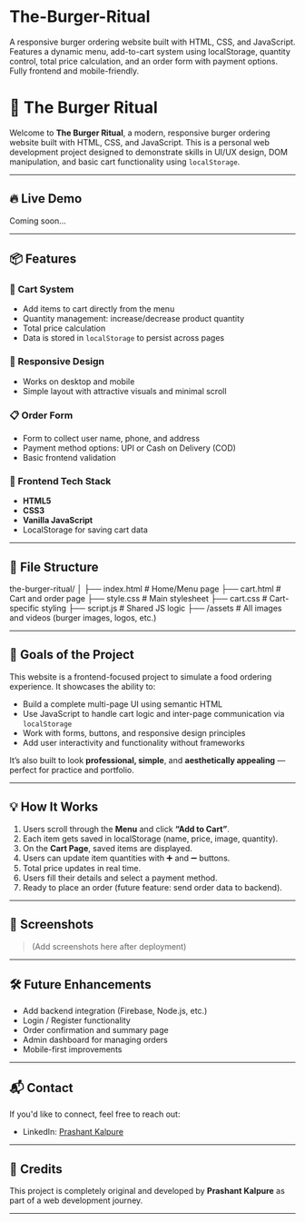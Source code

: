 # The-Burger-Ritual
A responsive burger ordering website built with HTML, CSS, and JavaScript. Features a dynamic menu, add-to-cart system using localStorage, quantity control, total price calculation, and an order form with payment options. Fully frontend and mobile-friendly.
# 🍔 The Burger Ritual

Welcome to **The Burger Ritual**, a modern, responsive burger ordering website built with HTML, CSS, and JavaScript. This is a personal web development project designed to demonstrate skills in UI/UX design, DOM manipulation, and basic cart functionality using `localStorage`.

---

## 🔥 Live Demo

Coming soon...

---

## 📦 Features

### 🛒 Cart System
- Add items to cart directly from the menu
- Quantity management: increase/decrease product quantity
- Total price calculation
- Data is stored in `localStorage` to persist across pages

### 📱 Responsive Design
- Works on desktop and mobile
- Simple layout with attractive visuals and minimal scroll

### 📋 Order Form
- Form to collect user name, phone, and address
- Payment method options: UPI or Cash on Delivery (COD)
- Basic frontend validation

### 🎨 Frontend Tech Stack
- **HTML5**
- **CSS3**
- **Vanilla JavaScript**
- LocalStorage for saving cart data

---

## 📂 File Structure

the-burger-ritual/
│
├── index.html # Home/Menu page
├── cart.html # Cart and order page
├── style.css # Main stylesheet
├── cart.css # Cart-specific styling
├── script.js # Shared JS logic
├── /assets # All images and videos (burger images, logos, etc.)


---

## 🎯 Goals of the Project

This website is a frontend-focused project to simulate a food ordering experience. It showcases the ability to:
- Build a complete multi-page UI using semantic HTML
- Use JavaScript to handle cart logic and inter-page communication via `localStorage`
- Work with forms, buttons, and responsive design principles
- Add user interactivity and functionality without frameworks

It’s also built to look **professional, simple**, and **aesthetically appealing** — perfect for practice and portfolio.

---

## 💡 How It Works

1. Users scroll through the **Menu** and click **“Add to Cart”**.
2. Each item gets saved in localStorage (name, price, image, quantity).
3. On the **Cart Page**, saved items are displayed.
4. Users can update item quantities with ➕ and ➖ buttons.
5. Total price updates in real time.
6. Users fill their details and select a payment method.
7. Ready to place an order (future feature: send order data to backend).

---

## 📸 Screenshots

> (Add screenshots here after deployment)

---

## 🛠️ Future Enhancements

- Add backend integration (Firebase, Node.js, etc.)
- Login / Register functionality
- Order confirmation and summary page
- Admin dashboard for managing orders
- Mobile-first improvements

---

## 📬 Contact

If you'd like to connect, feel free to reach out:

- LinkedIn: [Prashant Kalpure](https://www.linkedin.com/in/prashant-kalpure-ba71a02aa)

---

## 🧠 Credits

This project is completely original and developed by **Prashant Kalpure** as part of a web development journey.

---

